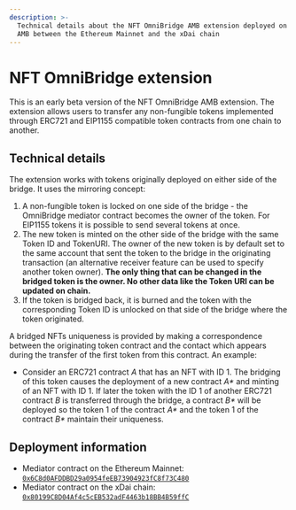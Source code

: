 ```yaml
---
description: >-
  Technical details about the NFT OmniBridge AMB extension deployed on top of
  AMB between the Ethereum Mainnet and the xDai chain
---
```


# NFT OmniBridge extension

This is an early beta version of the NFT OmniBridge AMB extension. The extension allows users to transfer any non-fungible tokens implemented through ERC721 and EIP1155 compatible token contracts from one chain to another.

## Technical details

The extension works with tokens originally deployed on either side of the bridge. It uses the mirroring concept:

1. A non-fungible token is locked on one side of the bridge - the OmniBridge mediator contract becomes the owner of the token. For EIP1155 tokens it is possible to send several tokens at once.
2. The new token is minted on the other side of the bridge with the same Token ID and TokenURI. The owner of the new token is by default set to the same account that sent the token to the bridge in the originating transaction \(an alternative receiver feature can be used to specify another token owner\). **The only thing that can be changed in the bridged token is the owner. No other data like the Token URI can be updated on chain.** 
3. If the token is bridged back, it is burned and the token with the corresponding Token ID is unlocked on that side of the bridge where the token originated. 

A bridged NFTs uniqueness is provided by making a correspondence between the originating token contract and the contact which appears during the transfer of the first token from this contract. An example:

* Consider an ERC721 contract _A_ that has an NFT with ID 1. The bridging of this token causes the deployment of a new contract _A\*_ and minting of an NFT with ID 1. If later the token with the ID 1 of another ERC721 contract _B_ is transferred through the bridge, a contract _B\*_ will be deployed so the token 1 of the contract _A\*_ and the token 1 of the contract _B\*_ maintain their uniqueness. 

## Deployment information

* Mediator contract on the Ethereum Mainnet: [`0x6C8d0AFDDBD29a0954feEB73904923fC8f73C480`](https://etherscan.io/address/0x6C8d0AFDDBD29a0954feEB73904923fC8f73C480)
* Mediator contract on the xDai chain: [`0x80199C8D04Af4c5cEB532adF4463b18BB4B59ffC`](https://blockscout.com/poa/xdai/address/0x80199C8D04Af4c5cEB532adF4463b18BB4B59ffC)


